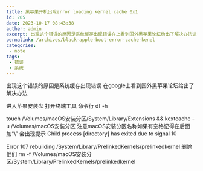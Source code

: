 ```yaml
---
title: 黑苹果开机出现error loading kernel cache 0x1
id: 205
date: 2023-10-17 08:43:38
auther: admin
excerpt: 出现这个错误的原因是系统缓存出现错误在上看到国外黑苹果论坛给出了解决办法进入苹果安装盘打开终端工具命令行安装分区安装分区注意安装分区名称如果有空格记得在后面加“”会出现提示删除他们安装分区
permalink: /archives/black-apple-boot-error-cache-kenel
categories:
 - note
tags: 
 - 错误
 - 系统
---
```


出现这个错误的原因是系统缓存出现错误
在google上看到国外黑苹果论坛给出了解决办法

进入苹果安装盘
打开终端工具   命令行
df -h

touch /Volumes/macOS安装分区/System/Library/Extensions && kextcache -u /Volumes/macOS安装分区
注意macOS安装分区名称如果有空格记得在后面加“\”
会出现提示
Child process [directory] has exited due to signal 10

Error 107 rebuilding /System/Library/PrelinkedKernels/prelinkedkernel
删除他们
rm -f /Volumes/macOS安装分区/System/Library/PrelinkedKernels/prelinkedkernel